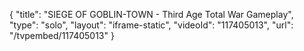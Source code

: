 {
    "title": "SIEGE OF GOBLIN-TOWN - Third Age Total War Gameplay",
    "type": "solo",
    "layout": "iframe-static",
    "videoId": "117405013",
    "url": "\/tvpembed\/117405013"
}